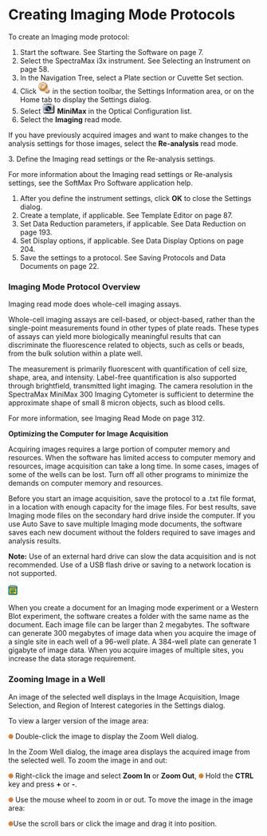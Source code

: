 # Creating Imaging Mode Protocols

To create an Imaging mode protocol:

1. Start the software. See Starting the Software on page 7.
2. Select the SpectraMax i3x instrument. See Selecting an Instrument on page 58.
3. In the Navigation Tree, select a Plate section or Cuvette Set section.
4. Click ![](<../../../.gitbook/assets/7 (3).jpeg>) in the section toolbar, the Settings Information area, or on the Home tab to display the Settings dialog.
5. Select ![](<../../../.gitbook/assets/8 (2).jpeg>) **MiniMax** in the Optical Configuration list.
6. Select the **Imaging** read mode.

If you have previously acquired images and want to make changes to the analysis settings for those images, select the **Re-analysis** read mode.

3\. Define the Imaging read settings or the Re-analysis settings.

For more information about the Imaging read settings or Re-analysis settings, see the SoftMax Pro Software application help.

1. After you define the instrument settings, click **OK** to close the Settings dialog.
2. Create a template, if applicable. See Template Editor on page 87.
3. Set Data Reduction parameters, if applicable. See Data Reduction on page 193.
4. Set Display options, if applicable. See Data Display Options on page 204.
5. Save the settings to a protocol. See Saving Protocols and Data Documents on page 22.

### Imaging Mode Protocol Overview

Imaging read mode does whole-cell imaging assays.

Whole-cell imaging assays are cell-based, or object-based, rather than the single-point measurements found in other types of plate reads. These types of assays can yield more biologically meaningful results that can discriminate the fluorescence related to objects, such as cells or beads, from the bulk solution within a plate well.

The measurement is primarily fluorescent with quantification of cell size, shape, area, and intensity. Label-free quantification is also supported through brightfield, transmitted light imaging. The camera resolution in the SpectraMax MiniMax 300 Imaging Cytometer is sufficient to determine the approximate shape of small 8 micron objects, such as blood cells.

For more information, see Imaging Read Mode on page 312.

**Optimizing the Computer for Image Acquisition**

Acquiring images requires a large portion of computer memory and resources. When the software has limited access to computer memory and resources, image acquisition can take a long time. In some cases, images of some of the wells can be lost. Turn off all other programs to minimize the demands on computer memory and resources.

Before you start an image acquisition, save the protocol to a .txt file format, in a location with enough capacity for the image files. For best results, save Imaging mode files on the secondary hard drive inside the computer. If you use Auto Save to save multiple Imaging mode documents, the software saves each new document without the folders required to save images and analysis results.

**Note:** Use of an external hard drive can slow the data acquisition and is not recommended. Use of a USB flash drive or saving to a network location is not supported.

![](<../../../.gitbook/assets/9 (2) (1) (1) (1).png>)

When you create a document for an Imaging mode experiment or a Western Blot experiment, the software creates a folder with the same name as the document. Each image file can be larger than 2 megabytes. The software can generate 300 megabytes of image data when you acquire the image of a single site in each well of a 96-well plate. A 384-well plate can generate 1 gigabyte of image data. When you acquire images of multiple sites, you increase the data storage requirement.

### Zooming Image in a Well

An image of the selected well displays in the Image Acquisition, Image Selection, and Region of Interest categories in the Settings dialog.

To view a larger version of the image area:

![](<../../../.gitbook/assets/0 (3) (1) (1) (1).png>) Double-click the image to display the Zoom Well dialog.

In the Zoom Well dialog, the image area displays the acquired image from the selected well. To zoom the image in and out:

![](<../../../.gitbook/assets/1 (4) (1) (1) (1).png>) Right-click the image and select **Zoom In** or **Zoom Out**, ![](<../../../.gitbook/assets/2 (3) (1) (1) (1).png>) Hold the **CTRL** key and press **+** or **-**.

![](<../../../.gitbook/assets/3 (7) (1) (1) (1).png>) Use the mouse wheel to zoom in or out. To move the image in the image area:

![](<../../../.gitbook/assets/4 (7) (1) (1).png>)Use the scroll bars or click the image and drag it into position.
